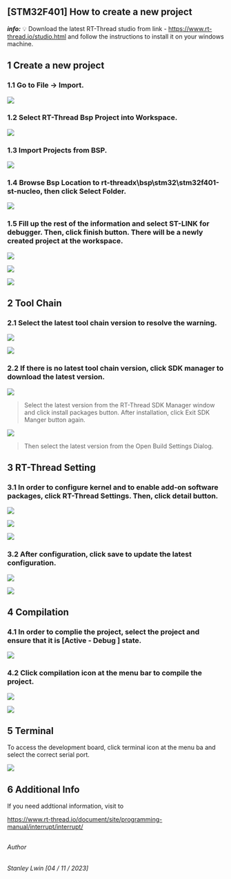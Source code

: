 ## [STM32F401] How to create a new project

***info:***
:bulb: Download the latest RT-Thread studio from link -
https://www.rt-thread.io/studio.html 
and follow the instructions to install it on your windows machine. 

## 1 Create a new project

### 1.1 Go to File -> Import.

![](./figures/HjMyZCg.png)

### 1.2 Select RT-Thread Bsp Project into Workspace.

![](./figures/jcwFf24.png)

### 1.3 Import Projects from BSP.

![](./figures/XZZOTbT.png)

### 1.4 Browse Bsp Location to rt-threadx\bsp\stm32\stm32f401-st-nucleo, then click Select Folder.

![](./figures/osnThIA.png)

### 1.5 Fill up the rest of the information and select ST-LINK for debugger. Then, click finish button. There will be a newly created project at the workspace. 

![](./figures/1sLBJ88.png)

![](./figures/0Z4ahmr.png)

![](./figures/o3kdLrx.png)

## 2 Tool Chain

### 2.1 Select the latest tool chain version to resolve the warning.

![](./figures/aqCQRRX.png)

![](./figures/CJ38q4n.png)

### 2.2 If there is no latest tool chain version, click SDK manager to download the latest version.

![](./figures/rG3DJM6.png)

> Select the latest version from the RT-Thread SDK Manager window and click install packages button. After installation, click Exit SDK Manger button again.

![](./figures/BNvMNzb.png)

> Then select the latest version from the Open Build Settings Dialog.

## 3 RT-Thread Setting

### 3.1 In order to configure kernel and to enable add-on software packages, click RT-Thread Settings. Then, click detail button.

![](./figures/OOJq4U8.png)

![](./figures/jctYIJA.png)

![](./figures/bonMpvv.png)

### 3.2 After configuration, click save to update the latest configuration.

![](./figures/yubp4yc.png)

![](./figures/Bz4BwWm.png)

## 4 Compilation

### 4.1 In order to complie the project, select the project and ensure that it is [Active - Debug ] state.

![](./figures/YM6wXdr.png)

### 4.2 Click compilation icon at the menu bar to compile the project.

![](./figures/FVTw9CD.png)

![](./figures/M6OMuLM.png)

## 5 Terminal 

To access the development board, click terminal icon at the menu ba and select the correct serial port.

![](./figures/HFzLRi9.png)

## 6 Additional Info 

If you need addtional information, visit to 

https://www.rt-thread.io/document/site/programming-manual/interrupt/interrupt/

## 

###### Author
###### Stanley Lwin [04 / 11 / 2023]